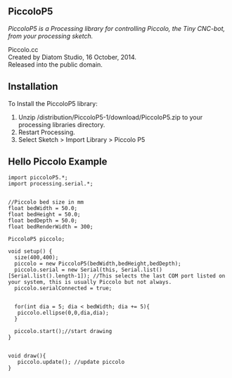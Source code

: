 ## PiccoloP5  
*PiccoloP5 is a Processing library for controlling Piccolo, the Tiny CNC-bot, from your processing sketch.*

Piccolo.cc  
Created by Diatom Studio, 16 October, 2014.  
Released into the public domain.  

## Installation  

To Install the PiccoloP5 library:  
1. Unzip /distribution/PiccoloP5-1/download/PiccoloP5.zip to your processing libraries directory.  
2. Restart Processing.  
3. Select  Sketch > Import Library > Piccolo P5  

## Hello Piccolo Example

```Processing
import piccoloP5.*;
import processing.serial.*;


//Piccolo bed size in mm
float bedWidth = 50.0; 
float bedHeight = 50.0; 
float bedDepth = 50.0; 
float bedRenderWidth = 300;

PiccoloP5 piccolo;

void setup() {
  size(400,400);  
  piccolo = new PiccoloP5(bedWidth,bedHeight,bedDepth);
  piccolo.serial = new Serial(this, Serial.list()[Serial.list().length-1]); //This selects the last COM port listed on your system, this is usually Piccolo but not always. 
  piccolo.serialConnected = true;
  
  
  for(int dia = 5; dia < bedWidth; dia += 5){
   piccolo.ellipse(0,0,dia,dia); 
  }
  
  piccolo.start();//start drawing
}


void draw(){
   piccolo.update(); //update piccolo
}
```
